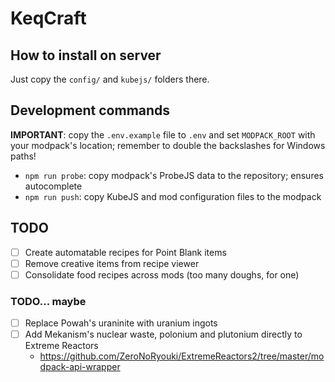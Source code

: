 KeqCraft
========

## How to install on server

Just copy the `config/` and `kubejs/` folders there.

## Development commands

**IMPORTANT**: copy the `.env.example` file to `.env` and set `MODPACK_ROOT` with your modpack's location; remember to double the backslashes for Windows paths!

- `npm run probe`: copy modpack's ProbeJS data to the repository; ensures autocomplete
- `npm run push`: copy KubeJS and mod configuration files to the modpack

## TODO

- [ ] Create automatable recipes for Point Blank items
- [ ] Remove creative items from recipe viewer
- [ ] Consolidate food recipes across mods (too many doughs, for one)

### TODO... maybe

- [ ] Replace Powah's uraninite with uranium ingots
- [ ] Add Mekanism's nuclear waste, polonium and plutonium directly to Extreme Reactors
  - https://github.com/ZeroNoRyouki/ExtremeReactors2/tree/master/modpack-api-wrapper